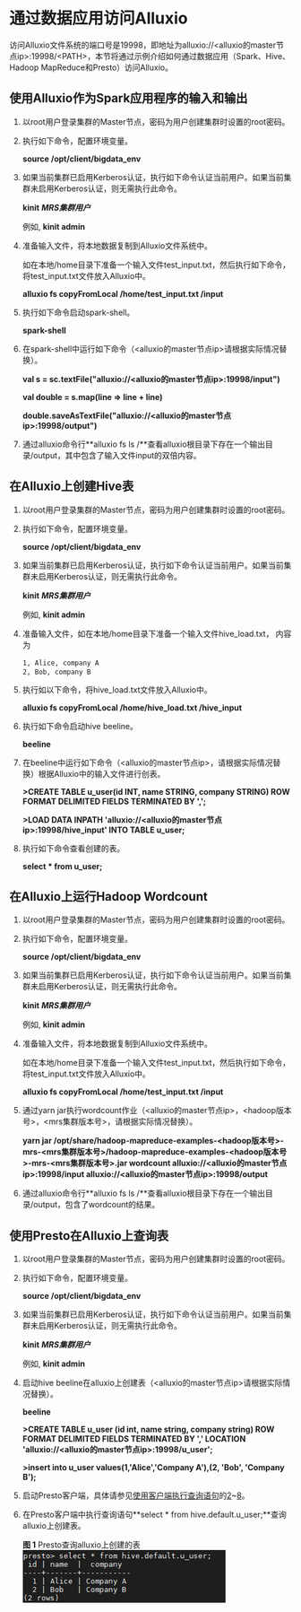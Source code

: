 # 通过数据应用访问Alluxio<a name="ZH-CN_TOPIC_0207620792"></a>

访问Alluxio文件系统的端口号是19998，即地址为alluxio://<alluxio的master节点ip\>:19998/<PATH\>，本节将通过示例介绍如何通过数据应用（Spark、Hive、Hadoop MapReduce和Presto）访问Alluxio。

## 使用Alluxio作为Spark应用程序的输入和输出<a name="section450673117125"></a>

1.  以root用户登录集群的Master节点，密码为用户创建集群时设置的root密码。
2.  执行如下命令，配置环境变量。

    **source /opt/client/bigdata\_env**

3.  如果当前集群已启用Kerberos认证，执行如下命令认证当前用户。如果当前集群未启用Kerberos认证，则无需执行此命令。

    **kinit** **_MRS集群用户_**

    例如,  **kinit admin**

4.  准备输入文件，将本地数据复制到Alluxio文件系统中。

    如在本地/home目录下准备一个输入文件test\_input.txt，然后执行如下命令，将test\_input.txt文件放入Alluxio中。

    **alluxio fs copyFromLocal /home/test\_input.txt /input**

5.  执行如下命令启动spark-shell。

    **spark-shell**

6.  在spark-shell中运行如下命令（<alluxio的master节点ip\>请根据实际情况替换）。

    **val s = sc.textFile\("alluxio://<alluxio的master节点ip\>:19998/input"\)**

    **val double = s.map\(line =\> line + line\)**

    **double.saveAsTextFile\("alluxio://<alluxio的master节点ip\>:19998/output"\)**

7.  通过alluxio命令行**alluxio fs ls /**查看alluxio根目录下存在一个输出目录/output，其中包含了输入文件input的双倍内容。

## 在Alluxio上创建Hive表<a name="section7925727121811"></a>

1.  以root用户登录集群的Master节点，密码为用户创建集群时设置的root密码。
2.  执行如下命令，配置环境变量。

    **source /opt/client/bigdata\_env**

3.  如果当前集群已启用Kerberos认证，执行如下命令认证当前用户。如果当前集群未启用Kerberos认证，则无需执行此命令。

    **kinit** **_MRS集群用户_**

    例如,  **kinit admin**

4.  准备输入文件，如在本地/home目录下准备一个输入文件hive\_load.txt， 内容为

    ```
    1, Alice, company A
    2, Bob, company B
    ```

5.  执行如以下命令，将hive\_load.txt文件放入Alluxio中。

    **alluxio fs copyFromLocal /home/hive\_load.txt /hive\_input**

6.  执行如下命令启动hive beeline。

    **beeline**

7.  在beeline中运行如下命令（<alluxio的master节点ip\>，请根据实际情况替换）根据Alluxio中的输入文件进行创表。

    **\>CREATE TABLE u\_user\(id INT, name STRING, company STRING\) ROW FORMAT DELIMITED FIELDS TERMINATED BY ',';**

    **\>LOAD DATA INPATH 'alluxio://<alluxio的master节点ip\>:19998/hive\_input'  INTO TABLE u\_user;**

8.  执行如下命令查看创建的表。

    **select \* from u\_user;**


## 在Alluxio上运行Hadoop Wordcount<a name="section12420127102313"></a>

1.  以root用户登录集群的Master节点，密码为用户创建集群时设置的root密码。
2.  执行如下命令，配置环境变量。

    **source /opt/client/bigdata\_env**

3.  如果当前集群已启用Kerberos认证，执行如下命令认证当前用户。如果当前集群未启用Kerberos认证，则无需执行此命令。

    **kinit** **_MRS集群用户_**

    例如,  **kinit admin**

4.  准备输入文件，将本地数据复制到Alluxio文件系统中。

    如在本地/home目录下准备一个输入文件test\_input.txt，然后执行如下命令，将test\_input.txt文件放入Alluxio中。

    **alluxio fs copyFromLocal /home/test\_input.txt /input**

5.  通过yarn jar执行wordcount作业（<alluxio的master节点ip\>，<hadoop版本号\>，<mrs集群版本号\>，请根据实际情况替换）。

    **yarn jar /opt/share/hadoop-mapreduce-examples-<hadoop版本号\>-mrs-<mrs集群版本号\>/hadoop-mapreduce-examples-<hadoop版本号\>-mrs-<mrs集群版本号\>.jar wordcount alluxio://<alluxio的master节点ip\>:19998/input alluxio://<alluxio的master节点ip\>:19998/output**

6.  通过alluxio命令行**alluxio fs ls /**查看alluxio根目录下存在一个输出目录/output，包含了wordcount的结果。

## 使用Presto在Alluxio上查询表<a name="section494714103266"></a>

1.  以root用户登录集群的Master节点，密码为用户创建集群时设置的root密码。
2.  执行如下命令，配置环境变量。

    **source /opt/client/bigdata\_env**

3.  如果当前集群已启用Kerberos认证，执行如下命令认证当前用户。如果当前集群未启用Kerberos认证，则无需执行此命令。

    **kinit** **_MRS集群用户_**

    例如,  **kinit admin**

4.  启动hive beeline在alluxio上创建表（<alluxio的master节点ip\>请根据实际情况替换）。

    **beeline**

    **\>CREATE TABLE u\_user \(id int, name string, company string\) ROW FORMAT DELIMITED FIELDS TERMINATED BY ',' LOCATION 'alluxio://<alluxio的master节点ip\>:19998/u\_user';**

    **\>insert into u\_user values\(1,'Alice','Company A'\),\(2, 'Bob', 'Company B'\);**

5.  启动Presto客户端，具体请参见[使用客户端执行查询语句](使用客户端执行查询语句.md)的[2](使用客户端执行查询语句.md#li9368161132311)\~[8](使用客户端执行查询语句.md#li15202527183812)。
6.  在Presto客户端中执行查询语句**select \* from hive.default.u\_user;**查询alluxio上创建表。

    **图 1**  Presto查询alluxio上创建的表<a name="fig129013018357"></a>  
    ![](figures/Presto查询alluxio上创建的表.png "Presto查询alluxio上创建的表")


